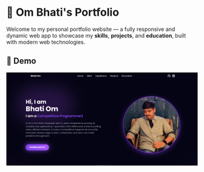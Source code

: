 # 🚀 Om Bhati's Portfolio

Welcome to my personal portfolio website — a fully responsive and dynamic web app to showcase my **skills**, **projects**, and **education**, built with modern web technologies.

## 📸 Demo

![Portfolio Demo](public/demo_img.png)
